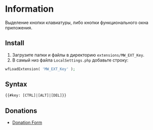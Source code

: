 # Information

Выделение кнопки клавиатуры, либо кнопки функционального окна приложения.

## Install

1. Загрузите папки и файлы в директорию `extensions/MW_EXT_Key`.
2. В самый низ файла `LocalSettings.php` добавьте строку:

```php
wfLoadExtension( 'MW_EXT_Key' );
```

## Syntax

```html
{{#key: [CTRL]|[ALT]|[DEL]}}
```

## Donations

- [Donation Form](https://donation-form.github.io/)
